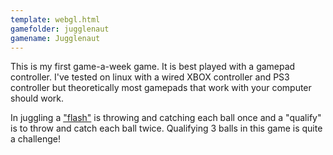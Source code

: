 ```yaml
---
template: webgl.html
gamefolder: jugglenaut
gamename: Jugglenaut
---
```


This is my first game-a-week game. It is best played with a gamepad controller. I've tested on linux with a wired XBOX controller and PS3 controller but theoretically most gamepads that work with your computer should work.


In juggling a ["flash"][flash] is throwing and catching each ball once and a "qualify" is to throw and catch each ball twice. Qualifying 3 balls in this game is quite a challenge!

[flash]: https://en.wikipedia.org/wiki/Flash_(juggling)